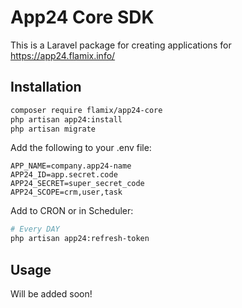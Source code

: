 # App24 Core SDK

This is a Laravel package for creating applications for https://app24.flamix.info/

## Installation

```bash
composer require flamix/app24-core
php artisan app24:install
php artisan migrate
```

Add the following to your .env file:

```dotenv
APP_NAME=company.app24-name
APP24_ID=app.secret.code
APP24_SECRET=super_secret_code
APP24_SCOPE=crm,user,task
```

Add to CRON or in Scheduler:

```bash
# Every DAY
php artisan app24:refresh-token
```

## Usage

Will be added soon!